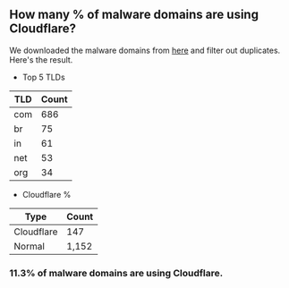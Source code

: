 ## How many % of malware domains are using Cloudflare?


We downloaded the malware domains from [here](https://urlhaus.abuse.ch) and filter out duplicates.
Here's the result.


[//]: # (start replacement)


- Top 5 TLDs

| TLD | Count |
| --- | --- |
| com | 686 |
| br | 75 |
| in | 61 |
| net | 53 |
| org | 34 |


- Cloudflare %

| Type | Count |
| --- | --- |
| Cloudflare | 147 |
| Normal | 1,152 |


### 11.3% of malware domains are using Cloudflare.